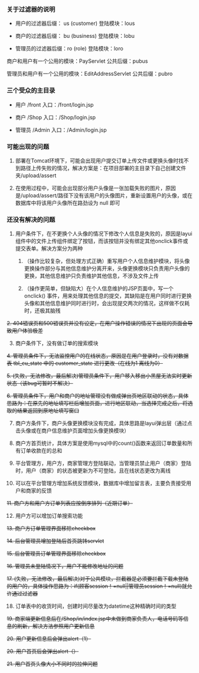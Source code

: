 ### 关于过滤器的说明

- 用户的过滤器后缀： us  (customer)   登陆模块：lous

- 商户的过滤器后缀： bu  (business)   登陆模块：lobu

- 管理员的过滤器后缀：ro  (role)      登陆模块：loro

商户和用户有一个公用的模块：PayServlet    公共后缀：pubus

管理员和用户有一个公用的模块：EditAddressServlet    公共后缀：pubro

### 三个受众的主目录

- 用户   /front      入口：/front/login.jsp

- 商户   /Shop       入口：/Shop/login.jsp

- 管理员 /Admin      入口：/Admin/login.jsp

### 可能出现的问题

1. 部署在Tomcat环境下，可能会出现用户提交订单上传文件或更换头像时找不到路径上传失败的情况，解决方案是：在项目部署的主目录下自己创建文件夹/upload/assert

2. 在使用过程中，可能会出现部分用户头像是一张加载失败的图片，原因是/upload/assert/路径下没有该用户的头像图片，重新设置用户的头像，或在数据库中将该用户头像所在路劲设为 null 即可

### 还没有解决的问题

1. 用户条件下，在不更换个人头像的情况下修改个人信息是失败的，原因是layui组件中的文件上传组件绑定了按钮，而该按钮并没有绑定其他onclick事件或提交表单。解决方案分为两种

    1. （操作比较复杂，但处理方式正确）重写用户个人信息维护模块，将头像更换操作部分与其他信息维护分离开来，头像更换模块只负责用户头像的更换，其他信息维护只负责维护其他信息，不涉及文件上传
    
    2. （操作更简单，但缺陷大）在个人信息维护的JSP页面中，写一个 onclick() 事件，用来处理其他信息的提交，其缺陷是在用户同时进行更换头像和其他信息维护同时进行时，会出现提交两次的情况，这样做不仅耗时，还极其脑残
    
~~2. 404错误页和500错误页并没有设定，在用户操作错误的情况下出现的页面会导致用户体验极差~~

3. 商户条件下，没有做订单的搜索模块

~~4. 管理员条件下，无法监控用户的在线状态，原因是在用户登录时，没有对数据表 tbl_cu_state 中的 customer_state 进行更改（在线为1 离线为0）~~

~~5. (失败，无法修改，最后解决)管理员条件下，用户移入移出小黑屋无法实时更新状态（该bug可暂时不解决）~~

~~6. 管理员条件下，用户和商户的地址管理没有做成弹出页地区联动的状态，具体思路为：在原先的地址填写栏后增加页面，进行地区联动，当选择完成之后，将选取的结果返回到原地址填写窗口~~


7. 商户方条件下，商户头像更换模块没有完成，具体思路是layui弹出层（通过点击头像或在商户信息维护页面增加头像更换模块）

8. 商户方首页统计，具体方案是使用mysql中的count()函数来返回订单数量和所有订单收款在的总和

9. 平台管理方，用户方，商家管理方登陆联动，当管理员禁止用户（商家）登陆时，用户（商家）的状态被更新为不可登陆，且在线状态更改为离线

10. 可以在平台管理方增加系统反馈模块，数据库中增加留言表，主要负责接受用户和商家的反馈

~~11. 商户方和用户方订单列表应按倒序排列（近期订单）~~

12. 用户方可以增加订单搜索功能

~~13. 商户方订单管理界面移除checkbox~~

~~14. 后台管理员增加登陆后首页跳转servlet~~

~~15. 后台管理员订单管理界面移除checkbox~~

~~16. 管理员未登陆情况下，用户不能修改地址的问题~~

~~17. (失败，无法修改，最后解决)对于公共模块，拦截器是必须要拦截下载未登陆的用户的，具体操作思路为：if(顾客session！=null||管理员session！=null)就允许通过过滤器~~

18. 订单表中的收货时间，创建时间尽量改为datetime这种精确时间的类型

~~19. 商家端更新信息后在/Shop/in/index.jsp中未做到商家负责人，电话号码等信息的刷新，解决方法参照用户更新信息~~

~~20. 用户更新信息后会弹出alert（1）~~

~~20. 用户首页后会弹出alert（）~~

~~21. 用户首页头像大小不同时的拉伸问题~~